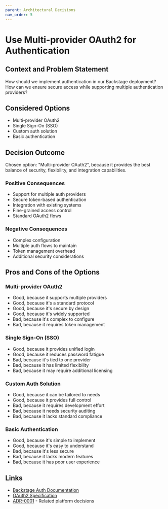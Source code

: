 ```yaml
---
parent: Architectural Decisions
nav_order: 5
---
```

# Use Multi-provider OAuth2 for Authentication

## Context and Problem Statement

How should we implement authentication in our Backstage deployment?
How can we ensure secure access while supporting multiple authentication providers?

## Considered Options

* Multi-provider OAuth2
* Single Sign-On (SSO)
* Custom auth solution
* Basic authentication

## Decision Outcome

Chosen option: "Multi-provider OAuth2", because it provides the best balance of security, flexibility, and integration capabilities.

### Positive Consequences

* Support for multiple auth providers
* Secure token-based authentication
* Integration with existing systems
* Fine-grained access control
* Standard OAuth2 flows

### Negative Consequences

* Complex configuration
* Multiple auth flows to maintain
* Token management overhead
* Additional security considerations

## Pros and Cons of the Options

### Multi-provider OAuth2

* Good, because it supports multiple providers
* Good, because it's a standard protocol
* Good, because it's secure by design
* Good, because it's widely supported
* Bad, because it's complex to configure
* Bad, because it requires token management

### Single Sign-On (SSO)

* Good, because it provides unified login
* Good, because it reduces password fatigue
* Bad, because it's tied to one provider
* Bad, because it has limited flexibility
* Bad, because it may require additional licensing

### Custom Auth Solution

* Good, because it can be tailored to needs
* Good, because it provides full control
* Bad, because it requires development effort
* Bad, because it needs security auditing
* Bad, because it lacks standard compliance

### Basic Authentication

* Good, because it's simple to implement
* Good, because it's easy to understand
* Bad, because it's less secure
* Bad, because it lacks modern features
* Bad, because it has poor user experience

## Links

* [Backstage Auth Documentation](https://backstage.io/docs/auth/)
* [OAuth2 Specification](https://oauth.net/2/)
* [ADR-0001](0001-use-backstage-as-developer-portal.md) - Related platform decisions